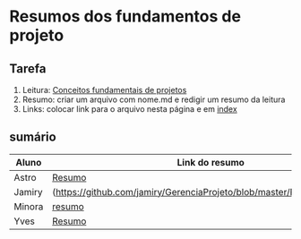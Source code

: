 # Resumos dos fundamentos de projeto

## Tarefa

1. Leitura: [Conceitos fundamentais de projetos](https://sites.google.com/site/gerenciadeprojetosdeti/aulas-1/aulas)
2. Resumo: criar um arquivo com nome.md e redigir um resumo da leitura
3. Links: colocar link para o arquivo nesta página e em [index](../../index.md)

## sumário

| Aluno | Link do resumo |
| --- | --- |
| Astro | [Resumo](resumo-astro.md) |
| Jamiry |(https://github.com/jamiry/GerenciaProjeto/blob/master/Resumo/index.md)|
| Minora | [resumo](minora) |
| Yves | [Resumo](resumo-yves.md) |
